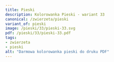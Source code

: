 ```yaml
---
title: Pieski
description: Kolorowanka Pieski - wariant 33
canonical: /zwierzeta/pieski
variant_of: pieski
image: /pieski/33/pieski-33.svg
pdf: /pieski/33/pieski-33.pdf
tags:
- zwierzeta
- pieski
alt: "Darmowa kolorowanka pieski do druku PDF"
---
```

